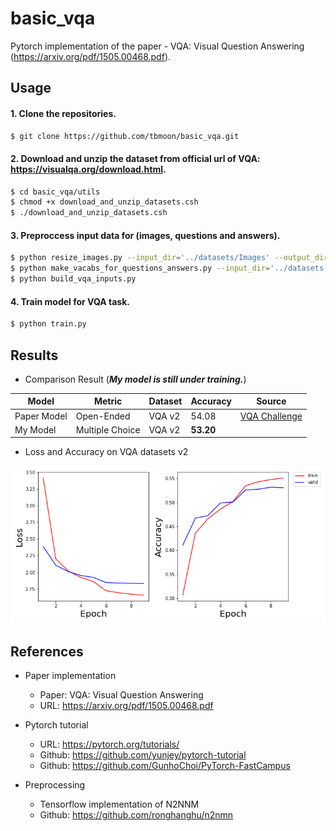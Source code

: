 # basic_vqa
Pytorch implementation of the paper - VQA: Visual Question Answering (https://arxiv.org/pdf/1505.00468.pdf).

## Usage 

#### 1. Clone the repositories.
```bash
$ git clone https://github.com/tbmoon/basic_vqa.git
```

#### 2. Download and unzip the dataset from official url of VQA: https://visualqa.org/download.html.

```bash
$ cd basic_vqa/utils
$ chmod +x download_and_unzip_datasets.csh
$ ./download_and_unzip_datasets.csh
```

#### 3. Preproccess input data for (images, questions and answers).

```bash
$ python resize_images.py --input_dir='../datasets/Images' --output_dir='../datasets/Resized_Images'  
$ python make_vacabs_for_questions_answers.py --input_dir='../datasets'
$ python build_vqa_inputs.py
```

#### 4. Train model for VQA task.

```bash
$ python train.py
```

## Results

- Comparison Result (***My model is still under training.***) 

| Model | Metric | Dataset | Accuracy | Source |
| --- | --- | --- | --- | --- |
| Paper Model | Open-Ended | VQA v2 | 54.08 | [VQA Challenge](https://visualqa.org/roe.html) |
| My Model | Multiple Choice | VQA v2 | **53.20** | |


- Loss and Accuracy on VQA datasets v2

![train1](./png/train.png)


## References
* Paper implementation
  + Paper: VQA: Visual Question Answering
  + URL: https://arxiv.org/pdf/1505.00468.pdf
    
* Pytorch tutorial
  + URL: https://pytorch.org/tutorials/
  + Github: https://github.com/yunjey/pytorch-tutorial
  + Github: https://github.com/GunhoChoi/PyTorch-FastCampus

* Preprocessing
  + Tensorflow implementation of N2NNM
  + Github: https://github.com/ronghanghu/n2nmn
